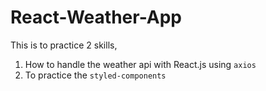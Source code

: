 # React-Weather-App

This is to practice 2 skills,

1. How to handle the weather api with React.js using `axios`
2. To practice the `styled-components`
